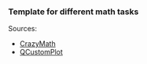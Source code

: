 ### Template for different math tasks

Sources:
- [CrazyMath](https://github.com/alexeibs/CrazyMath)
- [QCustomPlot](https://www.qcustomplot.com)
